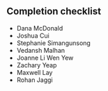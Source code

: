 ## Completion checklist
- Dana McDonald
- Joshua Cui
- Stephanie Simangunsong
- Vedansh Malhan
- Joanne Li Wen Yew
- Zachary Yeap
- Maxwell Lay
- Rohan Jaggi